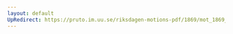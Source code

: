 ```yaml
---
layout: default
UpRedirect: https://pruto.im.uu.se/riksdagen-motions-pdf/1869/mot_1869__ak__16/mot_1869__ak__16-002.pdf
---
```

